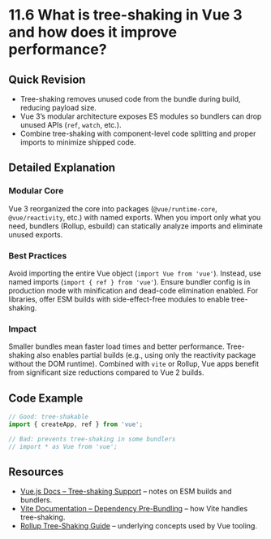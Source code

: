 # 11.6 What is tree-shaking in Vue 3 and how does it improve performance?

## Quick Revision
- Tree-shaking removes unused code from the bundle during build, reducing payload size.
- Vue 3’s modular architecture exposes ES modules so bundlers can drop unused APIs (`ref`, `watch`, etc.).
- Combine tree-shaking with component-level code splitting and proper imports to minimize shipped code.

## Detailed Explanation
### Modular Core
Vue 3 reorganized the core into packages (`@vue/runtime-core`, `@vue/reactivity`, etc.) with named exports. When you import only what you need, bundlers (Rollup, esbuild) can statically analyze imports and eliminate unused exports.

### Best Practices
Avoid importing the entire Vue object (`import Vue from 'vue'`). Instead, use named imports (`import { ref } from 'vue'`). Ensure bundler config is in production mode with minification and dead-code elimination enabled. For libraries, offer ESM builds with side-effect-free modules to enable tree-shaking.

### Impact
Smaller bundles mean faster load times and better performance. Tree-shaking also enables partial builds (e.g., using only the reactivity package without the DOM runtime). Combined with `vite` or Rollup, Vue apps benefit from significant size reductions compared to Vue 2 builds.

## Code Example
```js
// Good: tree-shakable
import { createApp, ref } from 'vue';

// Bad: prevents tree-shaking in some bundlers
// import * as Vue from 'vue';
```

## Resources
- [Vue.js Docs – Tree-shaking Support](https://vuejs.org/guide/extras/ways-of-using-vue.html#bundler-build) – notes on ESM builds and bundlers.
- [Vite Documentation – Dependency Pre-Bundling](https://vitejs.dev/guide/dep-pre-bundling.html) – how Vite handles tree-shaking.
- [Rollup Tree-Shaking Guide](https://rollupjs.org/introduction/#tree-shaking) – underlying concepts used by Vue tooling.
